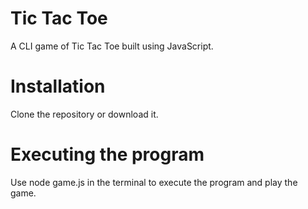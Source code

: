 # Tic Tac Toe
A CLI game of Tic Tac Toe built using JavaScript.

# Installation 
Clone the repository or download it.

# Executing the program
Use node game.js in the terminal to execute the program and play the game.